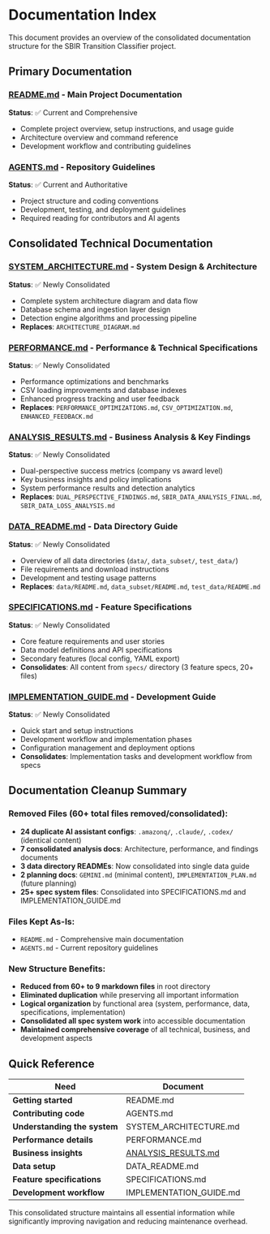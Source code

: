 # Documentation Index

This document provides an overview of the consolidated documentation structure for the SBIR Transition Classifier project.

## Primary Documentation

### **[README.md](README.md)** - Main Project Documentation
**Status**: ✅ Current and Comprehensive
- Complete project overview, setup instructions, and usage guide
- Architecture overview and command reference
- Development workflow and contributing guidelines

### **[AGENTS.md](AGENTS.md)** - Repository Guidelines  
**Status**: ✅ Current and Authoritative
- Project structure and coding conventions
- Development, testing, and deployment guidelines
- Required reading for contributors and AI agents

## Consolidated Technical Documentation

### **[SYSTEM_ARCHITECTURE.md](SYSTEM_ARCHITECTURE.md)** - System Design & Architecture
**Status**: ✅ Newly Consolidated
- Complete system architecture diagram and data flow
- Database schema and ingestion layer design
- Detection engine algorithms and processing pipeline
- **Replaces**: `ARCHITECTURE_DIAGRAM.md`

### **[PERFORMANCE.md](PERFORMANCE.md)** - Performance & Technical Specifications
**Status**: ✅ Newly Consolidated  
- Performance optimizations and benchmarks
- CSV loading improvements and database indexes
- Enhanced progress tracking and user feedback
- **Replaces**: `PERFORMANCE_OPTIMIZATIONS.md`, `CSV_OPTIMIZATION.md`, `ENHANCED_FEEDBACK.md`

### **[ANALYSIS_RESULTS.md](reports/ANALYSIS_RESULTS.md)** - Business Analysis & Key Findings
**Status**: ✅ Newly Consolidated
- Dual-perspective success metrics (company vs award level)
- Key business insights and policy implications  
- System performance results and detection analytics
- **Replaces**: `DUAL_PERSPECTIVE_FINDINGS.md`, `SBIR_DATA_ANALYSIS_FINAL.md`, `SBIR_DATA_LOSS_ANALYSIS.md`

### **[DATA_README.md](DATA_README.md)** - Data Directory Guide
**Status**: ✅ Newly Consolidated
- Overview of all data directories (`data/`, `data_subset/`, `test_data/`)
- File requirements and download instructions
- Development and testing usage patterns
- **Replaces**: `data/README.md`, `data_subset/README.md`, `test_data/README.md`

### **[SPECIFICATIONS.md](SPECIFICATIONS.md)** - Feature Specifications
**Status**: ✅ Newly Consolidated
- Core feature requirements and user stories
- Data model definitions and API specifications
- Secondary features (local config, YAML export)
- **Consolidates**: All content from `specs/` directory (3 feature specs, 20+ files)

### **[IMPLEMENTATION_GUIDE.md](IMPLEMENTATION_GUIDE.md)** - Development Guide
**Status**: ✅ Newly Consolidated
- Quick start and setup instructions
- Development workflow and implementation phases
- Configuration management and deployment options
- **Consolidates**: Implementation tasks and development workflow from specs


## Documentation Cleanup Summary

### **Removed Files** (60+ total files removed/consolidated):
- **24 duplicate AI assistant configs**: `.amazonq/`, `.claude/`, `.codex/` (identical content)
- **7 consolidated analysis docs**: Architecture, performance, and findings documents
- **3 data directory READMEs**: Now consolidated into single data guide
- **2 planning docs**: `GEMINI.md` (minimal content), `IMPLEMENTATION_PLAN.md` (future planning)
- **25+ spec system files**: Consolidated into SPECIFICATIONS.md and IMPLEMENTATION_GUIDE.md

### **Files Kept As-Is**:
- `README.md` - Comprehensive main documentation  
- `AGENTS.md` - Current repository guidelines

### **New Structure Benefits**:
- **Reduced from 60+ to 9 markdown files** in root directory
- **Eliminated duplication** while preserving all important information
- **Logical organization** by functional area (system, performance, data, specifications, implementation)
- **Consolidated all spec system work** into accessible documentation
- **Maintained comprehensive coverage** of all technical, business, and development aspects

## Quick Reference

| Need | Document |
|------|----------|
| **Getting started** | README.md |
| **Contributing code** | AGENTS.md |  
| **Understanding the system** | SYSTEM_ARCHITECTURE.md |
| **Performance details** | PERFORMANCE.md |
| **Business insights** | [ANALYSIS_RESULTS.md](reports/ANALYSIS_RESULTS.md) |
| **Data setup** | DATA_README.md |
| **Feature specifications** | SPECIFICATIONS.md |
| **Development workflow** | IMPLEMENTATION_GUIDE.md |

This consolidated structure maintains all essential information while significantly improving navigation and reducing maintenance overhead.